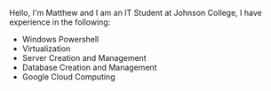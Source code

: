 Hello, I'm Matthew and I am an IT Student at Johnson College,
I have experience in the following:
- Windows Powershell
- Virtualization
- Server Creation and Management
- Database Creation and Management
- Google Cloud Computing

<!---
mrbic7/mrbic7 is a ✨ special ✨ repository because its `README.md` (this file) appears on your GitHub profile.
You can click the Preview link to take a look at your changes.
--->
